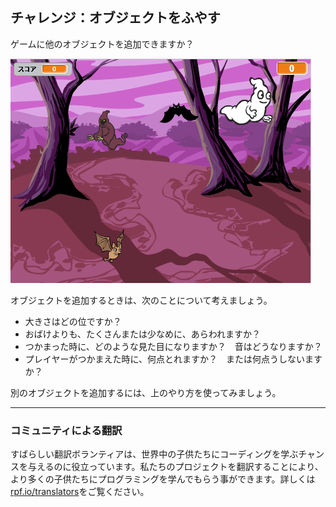 ## チャレンジ：オブジェクトをふやす

ゲームに他のオブジェクトを追加できますか？

![screenshot](images/ghost-final.png)

オブジェクトを追加するときは、次のことについて考えましょう。

+ 大きさはどの位ですか？
+ おばけよりも、たくさんまたは少なめに、あらわれますか？
+ つかまった時に、どのような見た目になりますか？　音はどうなりますか？
+ プレイヤーがつかまえた時に、何点とれますか？　または何点うしないますか？

別のオブジェクトを追加するには、上のやり方を使ってみましょう。

***
### コミュニティによる翻訳 

すばらしい翻訳ボランティアは、世界中の子供たちにコーディングを学ぶチャンスを与えるのに役立っています。私たちのプロジェクトを翻訳することにより、より多くの子供たちにプログラミングを学んでもらう事ができます。詳しくは[rpf.io/translators](https://rpf.io/translators)をご覧ください。
